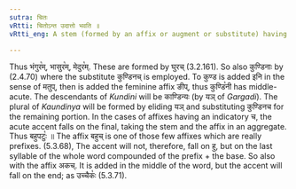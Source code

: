 ```yaml
---
sutra: चितः
vRtti: चितोऽन्त उदात्तो भवति ॥
vRtti_eng: A stem (formed by an affix or augment or substitute) having an indicatory च्, gets acute on the end syllable.

---
```

Thus भंगुर꣡म्, भासुर꣡म्, मेदुर꣡म्. These are formed by घुरच् (3.2.161). So also कुण्डिनाः by (2.4.70) where the substitute कुण्डिनच् is employed. To कुण्ड is added इनि in the sense of मतुप्, then is added the feminine affix ङीप्, thus कुण्डि꣡नी has middle-acute. The descendants of _Kundini_ will be काण्डिन्यः (by यञ् of _Gargadi_). The plural of _Kaundinya_ will be formed by eliding यञ् and substituting कुण्डिनच for the remaining portion. In the cases of affixes having an indicatory च, the acute accent falls on the final, taking the stem and the affix in an aggregate. Thus बहुपटुः꣡ ॥ The affix बहुच् is one of those few affixes which are really prefixes. (5.3.68), The accent will not, therefore, fall on हु, but on the last syllable of the whole word compounded of the prefix + the base. So also with the affix अकच्. It is added in the middle of the word, but the accent will fall on the end; as उच्चैकः꣡ (5.3.71).